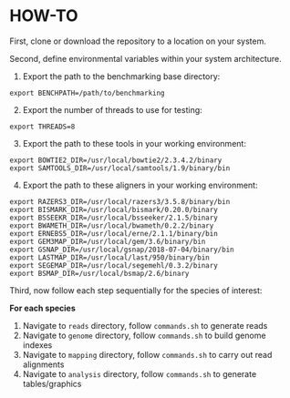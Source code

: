 # HOW-TO

First, clone or download the repository to a location on your system.

Second, define environmental variables within your system architecture.

1) Export the path to the benchmarking base directory:

```
export BENCHPATH=/path/to/benchmarking
```

2) Export the number of threads to use for testing:
```
export THREADS=8
```

3) Export the path to these tools in your working environment:
```
export BOWTIE2_DIR=/usr/local/bowtie2/2.3.4.2/binary
export SAMTOOLS_DIR=/usr/local/samtools/1.9/binary/bin
```

4) Export the path to these aligners in your working environment:
```
export RAZERS3_DIR=/usr/local/razers3/3.5.8/binary/bin
export BISMARK_DIR=/usr/local/bismark/0.20.0/binary
export BSSEEKR_DIR=/usr/local/bsseeker/2.1.5/binary
export BWAMETH_DIR=/usr/local/bwameth/0.2.2/binary
export ERNEBS5_DIR=/usr/local/erne/2.1.1/binary/bin
export GEM3MAP_DIR=/usr/local/gem/3.6/binary/bin
export GSNAP_DIR=/usr/local/gsnap/2018-07-04/binary/bin
export LASTMAP_DIR=/usr/local/last/950/binary/bin
export SEGEMAP_DIR=/usr/local/segemehl/0.3.2/binary
export BSMAP_DIR=/usr/local/bsmap/2.6/binary
```


Third, now follow each step sequentially for the species of interest:

**For each species**

1. Navigate to `reads` directory, follow `commands.sh` to generate reads
2. Navigate to `genome` directory, follow `commands.sh` to build genome indexes
3. Navigate to `mapping` directory, follow `commands.sh` to carry out read alignments
4. Navigate to `analysis` directory, follow `commands.sh` to generate tables/graphics

